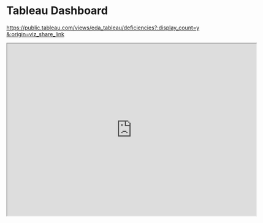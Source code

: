 # Tableau Dashboard



https://public.tableau.com/views/eda_tableau/deficiencies?:display_count=y&:origin=viz_share_link


<iframe src="https://public.tableau.com/views/eda_tableau/deficiencies?:embed=yes&:display_count=yes&:showVizHome=yes" width = '650' height = '450'></iframe>
